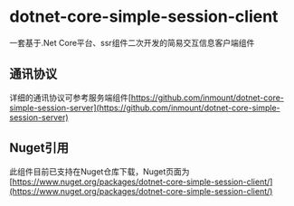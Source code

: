 # dotnet-core-simple-session-client
一套基于.Net Core平台、ssr组件二次开发的简易交互信息客户端组件

## 通讯协议

详细的通讯协议可参考服务端组件[https://github.com/inmount/dotnet-core-simple-session-server](https://github.com/inmount/dotnet-core-simple-session-server)

## Nuget引用

此组件目前已支持在Nuget仓库下载，Nuget页面为[https://www.nuget.org/packages/dotnet-core-simple-session-client/](https://www.nuget.org/packages/dotnet-core-simple-session-client/)
